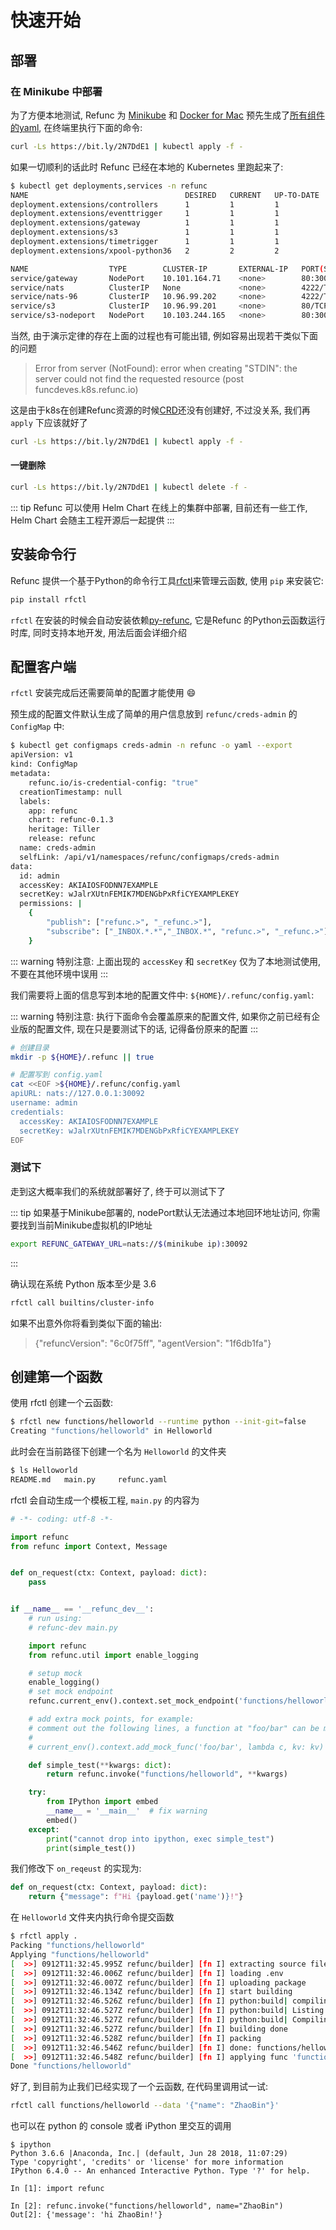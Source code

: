 # 快速开始

## 部署

### 在 Minikube 中部署

为了方便本地测试, Refunc 为 [Minikube](https://github.com/kubernetes/minikube) 和 [Docker for Mac](https://docs.docker.com/docker-for-mac/kubernetes/) 预先生成了[所有组件的yaml](https://appstatics.oss-cn-shanghai.aliyuncs.com/refunc/start/play-local.yaml), 在终端里执行下面的命令:

```bash
curl -Ls https://bit.ly/2N7DdE1 | kubectl apply -f -
```

如果一切顺利的话此时 Refunc 已经在本地的 Kubernetes 里跑起来了:

```bash
$ kubectl get deployments,services -n refunc
NAME                                   DESIRED   CURRENT   UP-TO-DATE   AVAILABLE   AGE
deployment.extensions/controllers      1         1         1            1           30s
deployment.extensions/eventtrigger     1         1         1            1           30s
deployment.extensions/gateway          1         1         1            1           30s
deployment.extensions/s3               1         1         1            1           30s
deployment.extensions/timetrigger      1         1         1            1           30s
deployment.extensions/xpool-python36   2         2         2            2           26s

NAME                  TYPE        CLUSTER-IP       EXTERNAL-IP   PORT(S)                       AGE
service/gateway       NodePort    10.101.164.71    <none>        80:30091/TCP,4222:30092/TCP   30s
service/nats          ClusterIP   None             <none>        4222/TCP,6222/TCP,8222/TCP    30s
service/nats-96       ClusterIP   10.96.99.202     <none>        4222/TCP                      30s
service/s3            ClusterIP   10.96.99.201     <none>        80/TCP                        30s
service/s3-nodeport   NodePort    10.103.244.165   <none>        80:30090/TCP                  30s
```

当然, 由于演示定律的存在上面的过程也有可能出错, 例如容易出现若干类似下面的问题

> Error from server (NotFound): error when creating "STDIN": the server could not find the requested resource (post funcdeves.k8s.refunc.io)

这是由于k8s在创建Refunc资源的时候[CRD](https://kubernetes.io/docs/concepts/extend-kubernetes/api-extension/custom-resources/)还没有创建好, 不过没关系, 我们再 `apply` 下应该就好了

```bash
curl -Ls https://bit.ly/2N7DdE1 | kubectl apply -f -
```

#### 一键删除

```bash
curl -Ls https://bit.ly/2N7DdE1 | kubectl delete -f -
```

::: tip
Refunc 可以使用 Helm Chart 在线上的集群中部署, 目前还有一些工作, Helm Chart 会随主工程开源后一起提供
:::

## 安装命令行

Refunc 提供一个基于Python的命令行工具[rfctl](https://github.com/refunc/py-rfctl)来管理云函数, 使用 `pip` 来安装它:

```bash
pip install rfctl
```

`rfctl` 在安装的时候会自动安装依赖[py-refunc](https://github.com/refunc/py-refunc), 它是Refunc 的Python云函数运行时库, 同时支持本地开发, 用法后面会详细介绍

## 配置客户端

`rfctl` 安装完成后还需要简单的配置才能使用 :smile:

预生成的配置文件默认生成了简单的用户信息放到 `refunc/creds-admin` 的 `ConfigMap` 中:

```bash
$ kubectl get configmaps creds-admin -n refunc -o yaml --export
apiVersion: v1
kind: ConfigMap
metadata:
    refunc.io/is-credential-config: "true"
  creationTimestamp: null
  labels:
    app: refunc
    chart: refunc-0.1.3
    heritage: Tiller
    release: refunc
  name: creds-admin
  selfLink: /api/v1/namespaces/refunc/configmaps/creds-admin
data:
  id: admin
  accessKey: AKIAIOSFODNN7EXAMPLE
  secretKey: wJalrXUtnFEMIK7MDENGbPxRfiCYEXAMPLEKEY
  permissions: |
    {
        "publish": ["refunc.>", "_refunc.>"],
        "subscribe": ["_INBOX.*.*","_INBOX.*", "refunc.>", "_refunc.>"]
    }
```

::: warning
特别注意: 上面出现的 `accessKey` 和 `secretKey` 仅为了本地测试使用, 不要在其他环境中误用
:::

我们需要将上面的信息写到本地的配置文件中: `${HOME}/.refunc/config.yaml`:

::: warning
特别注意: 执行下面命令会覆盖原来的配置文件, 如果你之前已经有企业版的配置文件, 现在只是要测试下的话, 记得备份原来的配置
:::

```bash
# 创建目录
mkdir -p ${HOME}/.refunc || true

# 配置写到 config.yaml
cat <<EOF >${HOME}/.refunc/config.yaml
apiURL: nats://127.0.0.1:30092
username: admin
credentials:
  accessKey: AKIAIOSFODNN7EXAMPLE
  secretKey: wJalrXUtnFEMIK7MDENGbPxRfiCYEXAMPLEKEY
EOF
```

### 测试下

走到这大概率我们的系统就部署好了, 终于可以测试下了

::: tip
如果基于Minikube部署的, nodePort默认无法通过本地回环地址访问, 你需要找到当前Minikube虚拟机的IP地址
```bash
export REFUNC_GATEWAY_URL=nats://$(minikube ip):30092
```
:::

确认现在系统 Python 版本至少是 3.6

```bash
rfctl call builtins/cluster-info
```

如果不出意外你将看到类似下面的输出:

> {"refuncVersion": "6c0f75ff", "agentVersion": "1f6db1fa"}

## 创建第一个函数

使用 rfctl 创建一个云函数:

```bash
$ rfctl new functions/helloworld --runtime python --init-git=false
Creating "functions/helloworld" in Helloworld
```

此时会在当前路径下创建一个名为 `Helloworld` 的文件夹

```bash
$ ls Helloworld
README.md   main.py     refunc.yaml
```

rfctl 会自动生成一个模板工程, `main.py` 的内容为

```python
# -*- coding: utf-8 -*-

import refunc
from refunc import Context, Message


def on_request(ctx: Context, payload: dict):
    pass


if __name__ == '__refunc_dev__':
    # run using:
    # refunc-dev main.py

    import refunc
    from refunc.util import enable_logging

    # setup mock
    enable_logging()
    # set mock endpoint
    refunc.current_env().context.set_mock_endpoint('functions/helloworld')

    # add extra mock points, for example:
    # comment out the following lines, a function at "foo/bar" can be mocked
    #
    # current_env().context.add_mock_func('foo/bar', lambda c, kv: kv)

    def simple_test(**kwargs: dict):
        return refunc.invoke("functions/helloworld", **kwargs)

    try:
        from IPython import embed
        __name__ = '__main__'  # fix warning
        embed()
    except:
        print("cannot drop into ipython, exec simple_test")
        print(simple_test())
```

我们修改下 `on_reqeust` 的实现为:

```python
def on_request(ctx: Context, payload: dict):
    return {"message": f"Hi {payload.get('name')}!"}
```

在 `Helloworld` 文件夹内执行命令提交函数

```bash
$ rfctl apply .
Packing "functions/helloworld"
Applying "functions/helloworld"
[  >>] 0912T11:32:45.995Z refunc/builder] [fn I] extracting source files
[  >>] 0912T11:32:46.006Z refunc/builder] [fn I] loading .env
[  >>] 0912T11:32:46.007Z refunc/builder] [fn I] uploading package
[  >>] 0912T11:32:46.134Z refunc/builder] [fn I] start building
[  >>] 0912T11:32:46.526Z refunc/builder] [fn I] python:build| compiling to pyc
[  >>] 0912T11:32:46.527Z refunc/builder] [fn I] python:build| Listing '.'...
[  >>] 0912T11:32:46.527Z refunc/builder] [fn I] python:build| Compiling './main.py'...
[  >>] 0912T11:32:46.527Z refunc/builder] [fn I] building done
[  >>] 0912T11:32:46.528Z refunc/builder] [fn I] packing
[  >>] 0912T11:32:46.546Z refunc/builder] [fn I] done: functions/helloworld/blobs/ab2c401b286a5dadf59e18a4282a2a33.tar.gz
[  >>] 0912T11:32:46.548Z refunc/builder] [fn I] applying func 'functions/helloworld'
Done "functions/helloworld"
```

好了, 到目前为止我们已经实现了一个云函数, 在代码里调用试一试:

```bash
rfctl call functions/helloworld --data '{"name": "ZhaoBin"}'
```

也可以在 python 的 console 或者 iPython 里交互的调用

```shell
$ ipython
Python 3.6.6 |Anaconda, Inc.| (default, Jun 28 2018, 11:07:29)
Type 'copyright', 'credits' or 'license' for more information
IPython 6.4.0 -- An enhanced Interactive Python. Type '?' for help.

In [1]: import refunc

In [2]: refunc.invoke("functions/helloworld", name="ZhaoBin")
Out[2]: {'message': 'hi ZhaoBin!'}
```